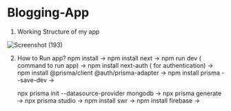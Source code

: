 # Blogging-App

1. Working Structure of my app

![Screenshot (193)](https://github.com/Sanjampreet15/Blogging-App/assets/79146152/bd4f0734-b75c-4fdf-ac64-584963e951f5)

2. How to Run app?
   npm install ->
   npm install next ->
   npm run dev ( command to run app) ->
   npm install next-auth ( for authentication) ->
   npm install @prisma/client @auth/prisma-adapter ->
   npm install prisma --save-dev ->

   npx prisma init --datasource-provider mongodb ->
   npx prisma generate ->
   npx prisma studio -> 
   npm install swr ->
   npm install firebase ->

